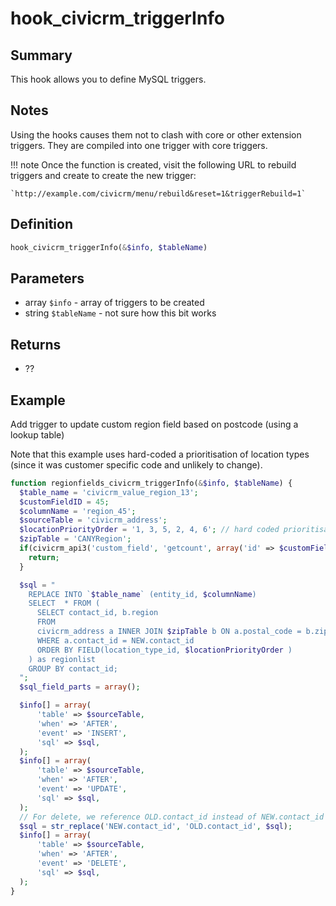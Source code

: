 # hook_civicrm_triggerInfo

## Summary

This hook allows you to define MySQL triggers.

## Notes

Using the hooks causes them not to clash with
core or other extension triggers. They are compiled into one trigger
with core triggers.

!!! note
    Once the function is created, visit the following URL to rebuild triggers
    and create to create the new trigger:

    `http://example.com/civicrm/menu/rebuild&reset=1&triggerRebuild=1`


## Definition

```php
hook_civicrm_triggerInfo(&$info, $tableName)
```

## Parameters

* array `$info` - array of triggers to be created
* string `$tableName` - not sure how this bit works



## Returns

-   ??


## Example

Add trigger to update custom region field based on postcode (using a lookup 
table)
 
Note that this example uses hard-coded a prioritisation of location types
(since it was customer specific code and unlikely to change).

```php
function regionfields_civicrm_triggerInfo(&$info, $tableName) {
  $table_name = 'civicrm_value_region_13';
  $customFieldID = 45;
  $columnName = 'region_45';
  $sourceTable = 'civicrm_address';
  $locationPriorityOrder = '1, 3, 5, 2, 4, 6'; // hard coded prioritisation of addresses
  $zipTable = 'CANYRegion';
  if(civicrm_api3('custom_field', 'getcount', array('id' => $customFieldID, 'column_name' => 'region_45', 'is_active' => 1)) == 0) {
    return;
  }

  $sql = "
    REPLACE INTO `$table_name` (entity_id, $columnName)
    SELECT  * FROM (
      SELECT contact_id, b.region
      FROM
      civicrm_address a INNER JOIN $zipTable b ON a.postal_code = b.zip
      WHERE a.contact_id = NEW.contact_id
      ORDER BY FIELD(location_type_id, $locationPriorityOrder )
    ) as regionlist
    GROUP BY contact_id;
  ";
  $sql_field_parts = array();

  $info[] = array(
      'table' => $sourceTable,
      'when' => 'AFTER',
      'event' => 'INSERT',
      'sql' => $sql,
  );
  $info[] = array(
      'table' => $sourceTable,
      'when' => 'AFTER',
      'event' => 'UPDATE',
      'sql' => $sql,
  );
  // For delete, we reference OLD.contact_id instead of NEW.contact_id
  $sql = str_replace('NEW.contact_id', 'OLD.contact_id', $sql);
  $info[] = array(
      'table' => $sourceTable,
      'when' => 'AFTER',
      'event' => 'DELETE',
      'sql' => $sql,
  );
}
```
